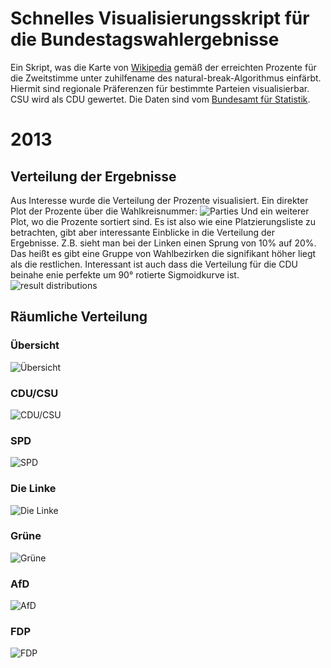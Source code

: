 # Schnelles Visualisierungsskript für die Bundestagswahlergebnisse

Ein Skript, was die Karte von [Wikipedia](https://de.wikipedia.org/wiki/Datei:Bundestagswahlkreise_2017.svg) gemäß der erreichten Prozente für die Zweitstimme unter zuhilfename des natural-break-Algorithmus einfärbt. Hiermit sind regionale Präferenzen für bestimmte Parteien visualisierbar. CSU wird als CDU gewertet. Die Daten sind vom [Bundesamt für Statistik](https://www.bundeswahlleiter.de/bundestagswahlen/2017/wahlkreiseinteilung/umgerechnete-ergebnisse.html).

# 2013

## Verteilung der Ergebnisse

Aus Interesse wurde die Verteilung der Prozente visualisiert. Ein direkter Plot der Prozente über die Wahlkreisnummer:
![Parties](parties.png)
Und ein weiterer Plot, wo die Prozente sortiert sind. Es ist also wie eine Platzierungsliste zu betrachten, gibt aber interessante Einblicke in die Verteilung der Ergebnisse. Z.B. sieht man bei der Linken einen Sprung von 10% auf 20%. Das heißt es gibt eine Gruppe von Wahlbezirken die signifikant höher liegt als die restlichen. Interessant ist auch dass die Verteilung für die CDU beinahe enie perfekte um 90° rotierte Sigmoidkurve ist.
![result distributions](https://github.com/mxmlnkn/BTWPlots/blob/master/parties-distributions.png)

## Räumliche Verteilung

### Übersicht
![Übersicht](/btw-small.png)

### CDU/CSU
![CDU/CSU](/btw-CDU.png)

### SPD
![SPD](/btw-SPD.png)

### Die Linke
![Die Linke](/btw-DIE%20LINKE.png)

### Grüne
![Grüne](/btw-GR%C3%9CNE.png)

### AfD
![AfD](/btw-AfD.png)

### FDP
![FDP](/btw-FDP.png)
